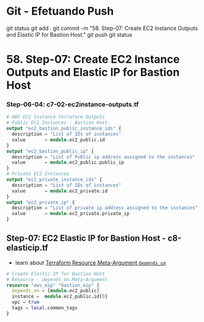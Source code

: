 
# ############################################################################
# ############################################################################
# ############################################################################
# Git - Efetuando Push

git status
git add .
git commit -m "58. Step-07: Create EC2 Instance Outputs and Elastic IP for Bastion Host."
git push
git status



# ############################################################################
# ############################################################################
# ############################################################################
#  58. Step-07: Create EC2 Instance Outputs and Elastic IP for Bastion Host

### Step-06-04: c7-02-ec2instance-outputs.tf

```tf
# AWS EC2 Instance Terraform Outputs
# Public EC2 Instances - Bastion Host
output "ec2_bastion_public_instance_ids" {
  description = "List of IDs of instances"
  value       = module.ec2_public.id
}
output "ec2_bastion_public_ip" {
  description = "List of Public ip address assigned to the instances"
  value       = module.ec2_public.public_ip
}
# Private EC2 Instances
output "ec2_private_instance_ids" {
  description = "List of IDs of instances"
  value       = module.ec2_private.id
}
output "ec2_private_ip" {
  description = "List of private ip address assigned to the instances"
  value       = module.ec2_private.private_ip
}
```


## Step-07: EC2 Elastic IP for Bastion Host - c8-elasticip.tf

- learn about [Terraform Resource Meta-Argument `depends_on`](https://www.terraform.io/docs/language/meta-arguments/depends_on.html)

```tf
# Create Elastic IP for Bastion Host
# Resource - depends_on Meta-Argument
resource "aws_eip" "bastion_eip" {
  depends_on = [module.ec2_public]
  instance =  module.ec2_public.id[0] 
  vpc = true
  tags = local.common_tags  
}
```